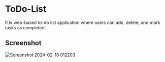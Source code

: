 # ToDo-List
It is web-based to-do list application where users can add, delete, and mark tasks as completed.

## Screenshot
![Screenshot 2024-02-18 012203](https://github.com/Kavish7702/ToDo-List/assets/143951389/0ec22dc9-cfbd-4461-998d-b1904eaecea1)
